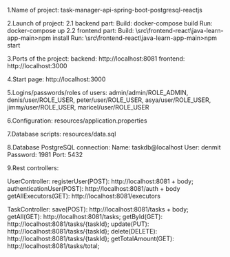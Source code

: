 1.Name of project: task-manager-api-spring-boot-postgresql-reactjs

2.Launch of project:
2.1 backend part:
  Build:
      docker-compose build
  Run:
      docker-compose up
2.2 frontend part:
    Build:
       \src\frontend-react\java-learn-app-main>npm install 
    Run:
       \src\frontend-react\java-learn-app-main>npm start

3.Ports of the project:
backend: http://localhost:8081
frontend: http://localhost:3000

4.Start page: http://localhost:3000

5.Logins/passwords/roles of users:
   admin/admin/ROLE_ADMIN,
   denis/user/ROLE_USER,
   peter/user/ROLE_USER,
   asya/user/ROLE_USER,
   jimmy/user/ROLE_USER,
   maricel/user/ROLE_USER

6.Configuration: resources/application.properties

7.Database scripts: resources/data.sql

8.Database PostgreSQL connection:
     Name: taskdb@localhost
     User: denmit
     Password: 1981
     Port: 5432

9.Rest controllers:

UserController:
registerUser(POST): http://localhost:8081 + body;
authenticationUser(POST): http://localhost:8081/auth + body
getAllExecutors(GET): http://localhost:8081/executors

TaskController:
save(POST): http://localhost:8081/tasks + body;
getAll(GET): http://localhost:8081/tasks;
getById(GET): http://localhost:8081/tasks/{taskId};
update(PUT): http://localhost:8081/tasks/{taskId};
delete(DELETE): http://localhost:8081/tasks/{taskId};
getTotalAmount(GET): http://localhost:8081/tasks/total;


